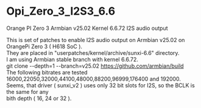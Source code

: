 # Opi_Zero_3_I2S3_6.6
Orange PI Zero 3 Armbian v25.02 Kernel 6.6.72 I2S audio output 

This is set of patches to enable I2S audio output on Armbian v25.02 on OrangePi Zero 3 ( H618 SoC ).  
They are placed in "userpatches/kernel/archive/sunxi-6.6" directory.  
I am using Armbian stable branch with kernel 6.6.72.  
git clone --depth=1 --branch=v25.02 https://github.com/armbian/build  
  The following bitrates are tested 16000,22050,32000,44100,48000,88200,96999,176400 and 192000.  
Seems, that driver ( sunxi_v2 ) uses only 32 bit slots for I2S, so the BCLK is the same for any  
bith depth ( 16, 24 or 32 ).







